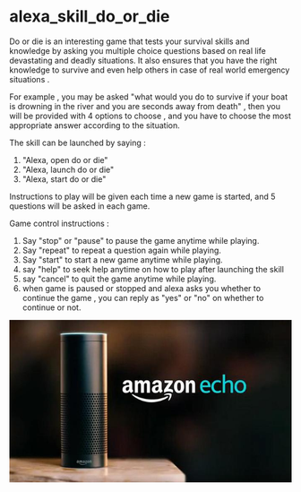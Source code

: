# alexa_skill_do_or_die

Do or die is an interesting game that tests your survival skills and knowledge by asking you multiple choice questions based on real life devastating and deadly situations. It also ensures that you have the right knowledge to survive and even help others in case of real world emergency situations . 

For example , you may be asked "what would you do to survive  if your boat is drowning in the river and you are seconds away from death" , then you will be provided with 4 options to choose , and you have to choose the most appropriate answer according to the situation. 

The skill can be launched by saying :
1. "Alexa, open do or die"
2. "Alexa, launch do or die"
3. "Alexa, start do or die"

Instructions to play will be given each time a new game is started, and 5 questions will be asked in each game.

Game control instructions :
1. Say "stop" or "pause" to pause the game anytime while playing.
2. Say "repeat" to repeat a question again while playing.
3. Say "start" to start a new game anytime while playing.
4. say "help" to seek help anytime on how to play after launching the skill
5. say "cancel" to quit the game anytime while playing.
6. when game is paused or stopped and alexa asks you whether to continue the game , you can reply as "yes" or "no" on whether to continue or not.

![alt text](https://github.com/Mausam-Sharma/alexa_skill_do_or_die/blob/master/11.jpg)
